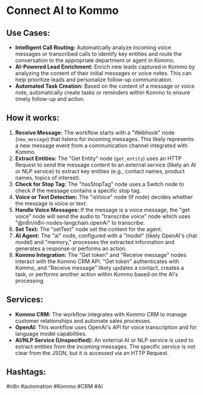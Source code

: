 # Connect AI to Kommo

## Use Cases:

- **Intelligent Call Routing:** Automatically analyze incoming voice messages or transcribed calls to identify key entities and route the conversation to the appropriate department or agent in Kommo.
- **AI-Powered Lead Enrichment:** Enrich new leads captured in Kommo by analyzing the content of their initial messages or voice notes. This can help prioritize leads and personalize follow-up communication.
- **Automated Task Creation:** Based on the content of a message or voice note, automatically create tasks or reminders within Kommo to ensure timely follow-up and action.

## How it works:

1.  **Receive Message:** The workflow starts with a "Webhook" node (`new_message`) that listens for incoming messages. This likely represents a new message event from a communication channel integrated with Kommo.
2.  **Extract Entities:** The "Get Entity" node (`get_entity`) uses an HTTP Request to send the message content to an external service (likely an AI or NLP service) to extract key entities (e.g., contact names, product names, topics of interest).
3.  **Check for Stop Tag:** The "hasStopTag" node uses a Switch node to check if the message contains a specific stop tag.
4.  **Voice or Text Detection:** The "isVoice" node (If node) decides whether the message is voice or text.
5.  **Handle Voice Messages:** If the message is a voice message, the "get voice" node will send the audio to "transcribe voice" node which uses "@n8n/n8n-nodes-langchain.openAi" to transcribe.
6.  **Set Text:** The "setText" node set the content for the agent.
7.  **AI Agent:** The "ai" node, configured with a "model" (likely OpenAI's chat model) and "memory," processes the extracted information and generates a response or performs an action.
8.  **Kommo Integration:** The "Get token" and "Receive message" nodes interact with the Kommo CRM API. "Get token" authenticates with Kommo, and "Receive message" likely updates a contact, creates a task, or performs another action within Kommo based on the AI's processing.

## Services:

-   **Kommo CRM:** The workflow integrates with Kommo CRM to manage customer relationships and automate sales processes.
-   **OpenAI:** This workflow uses OpenAI's API for voice transcription and for language model capabilities.
-   **AI/NLP Service (Unspecified):** An external AI or NLP service is used to extract entities from the incoming messages. The specific service is not clear from the JSON, but it is accessed via an HTTP Request.

## Hashtags:

#n8n #automation #Kommo #CRM #AI

